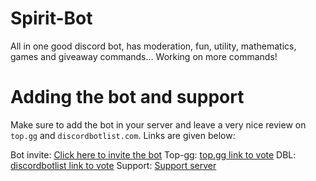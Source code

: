 # Spirit-Bot
All in one good discord bot, has moderation, fun, utility, mathematics, games and giveaway commands... Working on more commands!


# Adding the bot and support
Make sure to add the bot in your server and leave a very nice review on `top.gg` and `discordbotlist.com`.
Links are given below:

Bot invite:  [Click here to invite the bot](https://discord.com/api/oauth2/authorize?client_id=809066203485306912&permissions=2617633910&scope=bot)
Top-gg:  [top.gg link to vote](https://top.gg/bot/809066203485306912/vote)
DBL:  [discordbotlist link to vote](https://discordbotlist.com/bots/spirit-v2/upvote)
Support:  [Support server](https://discord.gg/WhNVDTF)
